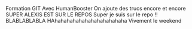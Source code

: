 Formation GIT
Avec HumanBooster
On ajoute des trucs encore et encore 
SUPER ALEXIS EST SUR LE REPOS
Super je suis sur le repo !!
BLABLABLABLA
HAhahahahahahahahahahahaha
Vivement le weekend

